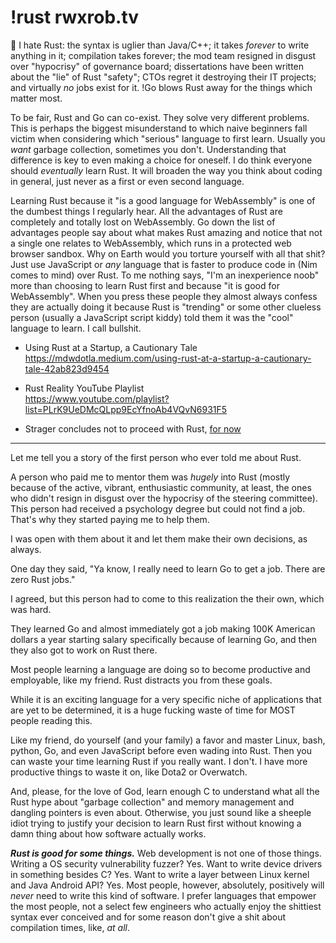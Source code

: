 # !rust rwxrob.tv

💢 I hate Rust: the syntax is uglier than Java/C++; it takes *forever* to write anything in it; compilation takes forever; the mod team resigned in disgust over "hypocrisy" of governance board; dissertations have been written about the "lie" of Rust "safety"; CTOs regret it destroying their IT projects; and virtually *no* jobs exist for it. !Go blows Rust away for the things which matter most.

To be fair, Rust and Go can co-exist. They solve very different problems. This is perhaps the biggest misunderstand to which naive beginners fall victim when considering which "serious" language to first learn. Usually you *want* garbage collection, sometimes you don't. Understanding that difference is key to even making a choice for oneself. I do think everyone should *eventually* learn Rust. It will broaden the way you think about coding in general, just never as a first or even second language.

Learning Rust because it "is a good language for WebAssembly" is one of the dumbest things I regularly hear. All the advantages of Rust are completely and totally lost on WebAssembly. Go down the list of advantages people say about what makes Rust amazing and notice that not a single one relates to WebAssembly, which runs in a protected web browser sandbox. Why on Earth would you torture yourself with all that shit? Just use JavaScript or *any* language that is faster to produce code in (Nim comes to mind) over Rust. To me nothing says, "I'm an inexperience noob" more than choosing to learn Rust first and because "it is good for WebAssembly". When you press these people they almost always confess they are actually doing it because Rust is "trending" or some other clueless person (usually a JavaScript script kiddy) told them it was the "cool" language to learn. I call bullshit.

* Using Rust at a Startup, a Cautionary Tale  
  <https://mdwdotla.medium.com/using-rust-at-a-startup-a-cautionary-tale-42ab823d9454>

* Rust Reality YouTube Playlist  
  <https://www.youtube.com/playlist?list=PLrK9UeDMcQLpp9EcYfnoAb4VQvN6931F5>

* Strager concludes not to proceed with Rust, [for now](../1947)

----

Let me tell you a story of the first person who ever told me about Rust.

A person who paid me to mentor them was *hugely* into Rust (mostly because of the active, vibrant, enthusiastic community, at least, the ones who didn't resign in disgust over the hypocrisy of the steering committee). This person had received a psychology degree but could not find a job. That's why they started paying me to help them.

I was open with them about it and let them make their own decisions, as always.

One day they said, "Ya know, I really need to learn Go to get a job. There are zero Rust jobs."

I agreed, but this person had to come to this realization the their own, which was hard.

They learned Go and almost immediately got a job making 100K American dollars a year starting salary specifically because of learning Go, and then they also got to work on Rust there.

Most people learning a language are doing so to become productive and employable, like my friend. Rust distracts you from these goals.

While it is an exciting language for a very specific niche of applications that are yet to be determined, it is a huge fucking waste of time for MOST people reading this.

Like my friend, do yourself (and your family) a favor and master Linux, bash, python, Go, and even JavaScript before even wading into Rust. Then you can waste your time learning Rust if you really want. I don't. I have more productive things to waste it on, like Dota2 or Overwatch.

And, please, for the love of God, learn enough C to understand what all the Rust hype about "garbage collection" and memory management and dangling pointers is even about. Otherwise, you just sound like a sheeple idiot trying to justify your decision to learn Rust first without knowing a damn thing about how software actually works.

***Rust is good for some things.*** Web development is not one of those things. Writing a OS security vulnerability fuzzer? Yes. Want to write device drivers in something besides C? Yes. Want to write a layer between Linux kernel and Java Android API? Yes. Most people, however, absolutely, positively will *never* need to write this kind of software. I prefer languages that empower the most people, not a select few engineers who actually enjoy the shittiest syntax ever conceived and for some reason don't give a shit about compilation times, like, *at all*.
